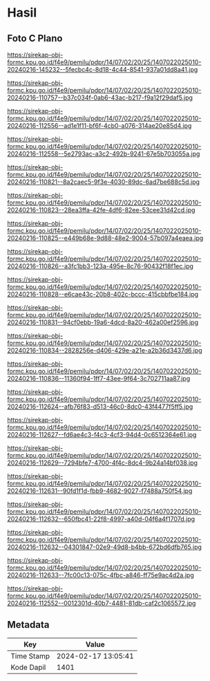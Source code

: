 # Hasil

## Foto C Plano

https://sirekap-obj-formc.kpu.go.id/f4e9/pemilu/pdpr/14/07/02/20/25/1407022025010-20240216-145232--5fecbc4c-8d18-4c44-8541-937a01dd8a41.jpg

https://sirekap-obj-formc.kpu.go.id/f4e9/pemilu/pdpr/14/07/02/20/25/1407022025010-20240216-110757--b37c034f-0ab6-43ac-b217-f9a12f29daf5.jpg

https://sirekap-obj-formc.kpu.go.id/f4e9/pemilu/pdpr/14/07/02/20/25/1407022025010-20240216-112556--ad1e1f11-bf6f-4cb0-a076-314ae20e85d4.jpg

https://sirekap-obj-formc.kpu.go.id/f4e9/pemilu/pdpr/14/07/02/20/25/1407022025010-20240216-112558--5e2793ac-a3c2-492b-9241-67e5b703055a.jpg

https://sirekap-obj-formc.kpu.go.id/f4e9/pemilu/pdpr/14/07/02/20/25/1407022025010-20240216-110821--8a2caec5-9f3e-4030-89dc-6ad7be688c5d.jpg

https://sirekap-obj-formc.kpu.go.id/f4e9/pemilu/pdpr/14/07/02/20/25/1407022025010-20240216-110823--28ea3ffa-42fe-4df6-82ee-53cee31d42cd.jpg

https://sirekap-obj-formc.kpu.go.id/f4e9/pemilu/pdpr/14/07/02/20/25/1407022025010-20240216-110825--e449b68e-9d88-48e2-9004-57b097a4eaea.jpg

https://sirekap-obj-formc.kpu.go.id/f4e9/pemilu/pdpr/14/07/02/20/25/1407022025010-20240216-110826--a3fc1bb3-123a-495e-8c76-90432f18f1ec.jpg

https://sirekap-obj-formc.kpu.go.id/f4e9/pemilu/pdpr/14/07/02/20/25/1407022025010-20240216-110828--e6cae43c-20b8-402c-bccc-415cbbfbe184.jpg

https://sirekap-obj-formc.kpu.go.id/f4e9/pemilu/pdpr/14/07/02/20/25/1407022025010-20240216-110831--94cf0ebb-19a6-4dcd-8a20-462a00ef2596.jpg

https://sirekap-obj-formc.kpu.go.id/f4e9/pemilu/pdpr/14/07/02/20/25/1407022025010-20240216-110834--2828256e-d406-429e-a21e-a2b36d3437d6.jpg

https://sirekap-obj-formc.kpu.go.id/f4e9/pemilu/pdpr/14/07/02/20/25/1407022025010-20240216-110836--11360f94-1ff7-43ee-9f64-3c702711aa87.jpg

https://sirekap-obj-formc.kpu.go.id/f4e9/pemilu/pdpr/14/07/02/20/25/1407022025010-20240216-112624--afb76f83-d513-46c0-8dc0-43f4477f5ff5.jpg

https://sirekap-obj-formc.kpu.go.id/f4e9/pemilu/pdpr/14/07/02/20/25/1407022025010-20240216-112627--fd6ae4c3-f4c3-4cf3-94d4-0c6512364e61.jpg

https://sirekap-obj-formc.kpu.go.id/f4e9/pemilu/pdpr/14/07/02/20/25/1407022025010-20240216-112629--7294bfe7-4700-4f4c-8dc4-9b24a14bf038.jpg

https://sirekap-obj-formc.kpu.go.id/f4e9/pemilu/pdpr/14/07/02/20/25/1407022025010-20240216-112631--90fd1f1d-fbb9-4682-9027-f7488a750f54.jpg

https://sirekap-obj-formc.kpu.go.id/f4e9/pemilu/pdpr/14/07/02/20/25/1407022025010-20240216-112632--650fbc41-22f8-4997-a40d-04f6a4f1707d.jpg

https://sirekap-obj-formc.kpu.go.id/f4e9/pemilu/pdpr/14/07/02/20/25/1407022025010-20240216-112632--04301847-02e9-49d8-b4bb-672bd6dfb765.jpg

https://sirekap-obj-formc.kpu.go.id/f4e9/pemilu/pdpr/14/07/02/20/25/1407022025010-20240216-112633--7fc00c13-075c-4fbc-a846-ff75e9ac4d2a.jpg

https://sirekap-obj-formc.kpu.go.id/f4e9/pemilu/pdpr/14/07/02/20/25/1407022025010-20240216-112552--0012301d-40b7-4481-81db-caf2c1065572.jpg


## Metadata

| Key        | Value               |
| ---------- | ------------------- |
| Time Stamp | 2024-02-17 13:05:41 |
| Kode Dapil | 1401                |



